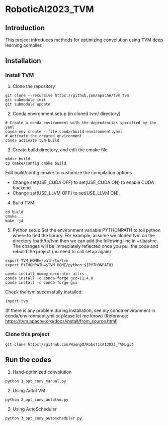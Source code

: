 # RoboticAI2023_TVM
## Introduction
This project introduces methods for optimizing convolution using TVM deep learning compiler.
## Installation
### Install TVM
1. Clone the repository
```
git clone --recursive https://github.com/apache/tvm tvm
git submodule init
git submodule update
```
2. Conda environment setup (in cloned tvm/ directory)
```
# Create a conda environment with the dependencies specified by the yaml
conda env create --file conda/build-environment.yaml
# Activate the created environment
conda activate tvm-build
```
3. Create build directory, and edit the cmake file
```
mkdir build
cp cmake/config.cmake build
```
Edit build/config.cmake to customize the compilation options
- Change set(USE_CUDA OFF) to set(USE_CUDA ON) to enable CUDA backend.
- Change set(USE_LLVM OFF) to set(USE_LLVM ON).
4. Build TVM
```
cd build
cmake ..
make -j4
```
5. Python setup
Set the environment variable PYTHONPATH to tell python where to find the library. For example, assume we cloned tvm on the directory /path/to/tvm then we can add the following line in ~/.bashrc. The changes will be immediately reflected once you pull the code and rebuild the project (no need to call setup again)
```
export TVM_HOME=/path/to/tvm
export PYTHONPATH=$TVM_HOME/python:${PYTHONPATH}
```
```
conda install numpy decorator attrs
conda install -c conda-forge gcc=11.4.0
conda install -c conda-forge gxx
```
Check the tvm successfully installed
```
import tvm
```
(If there is any problem during installation, see my conda environment in conda/environment.yml or please let me know)
(Reference: https://tvm.apache.org/docs/install/from_source.html)
### Clone this project
```
git clone https://github.com/WoongQ/RoboticAI2023_TVM.git
```
## Run the codes
1. Hand-optimized convolution
```
python 1_opt_conv_manual.py
```
2. Using AutoTVM
```
python 2_opt_conv_autotvm.py
```
3. Using AutoScheduler
```
python 3_opt_conv_autoscheduler.py
```
